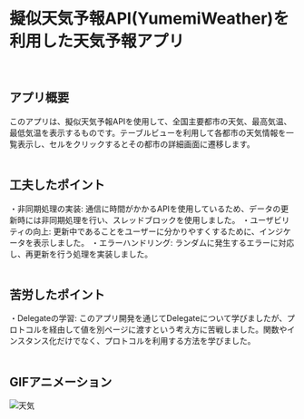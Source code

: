 # 擬似天気予報API(YumemiWeather)を利用した天気予報アプリ
<br>

## アプリ概要
このアプリは、擬似天気予報APIを使用して、全国主要都市の天気、最高気温、最低気温を表示するものです。テーブルビューを利用して各都市の天気情報を一覧表示し、セルをクリックするとその都市の詳細画面に遷移します。
<br><br>

## 工夫したポイント
・非同期処理の実装: 通信に時間がかかるAPIを使用しているため、データの更新時には非同期処理を行い、スレッドブロックを使用しました。
・ユーザビリティの向上: 更新中であることをユーザーに分かりやすくするために、インジケータを表示しました。
・エラーハンドリング: ランダムに発生するエラーに対応し、再更新を行う処理を実装しました。
<br><br>

## 苦労したポイント
・Delegateの学習: このアプリ開発を通じてDelegateについて学びましたが、プロトコルを経由して値を別ページに渡すという考え方に苦戦しました。関数やインスタンス化だけでなく、プロトコルを利用する方法を学びました。
<br><br>

## GIFアニメーション
![天気](https://github.com/user-attachments/assets/b85af2f1-1129-4af3-883d-d0da820ddc9d)







